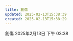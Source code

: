 ```yaml
---
title: 創傷
updated: 2025-02-13T15:38:39
created: 2025-02-13T15:38:29
---
```


創傷
2025年2月13日
下午 03:38
